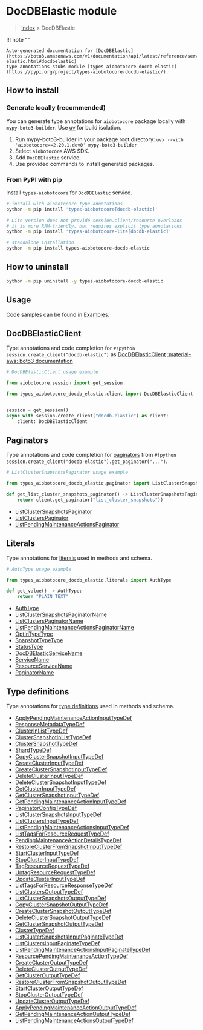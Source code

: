 # DocDBElastic module

> [Index](../README.md) > DocDBElastic


!!! note ""

    Auto-generated documentation for [DocDBElastic](https://boto3.amazonaws.com/v1/documentation/api/latest/reference/services/docdb-elastic.html#docdbelastic)
    type annotations stubs module [types-aiobotocore-docdb-elastic](https://pypi.org/project/types-aiobotocore-docdb-elastic/).

## How to install

### Generate locally (recommended)

You can generate type annotations for `aiobotocore` package locally with `mypy-boto3-builder`.
Use [uv](https://docs.astral.sh/uv/getting-started/installation/) for build isolation.

1. Run mypy-boto3-builder in your package root directory: `uvx --with 'aiobotocore==2.20.1.dev0' mypy-boto3-builder`
1. Select `aiobotocore` AWS SDK.
1. Add `DocDBElastic` service.
1. Use provided commands to install generated packages.



### From PyPI with pip

Install `types-aiobotocore` for `DocDBElastic` service.

```bash
# install with aiobotocore type annotations
python -m pip install 'types-aiobotocore[docdb-elastic]'

# Lite version does not provide session.client/resource overloads
# it is more RAM-friendly, but requires explicit type annotations
python -m pip install 'types-aiobotocore-lite[docdb-elastic]'

# standalone installation
python -m pip install types-aiobotocore-docdb-elastic
```



## How to uninstall

```bash
python -m pip uninstall -y types-aiobotocore-docdb-elastic
```

## Usage

Code samples can be found in [Examples](./usage.md).

## DocDBElasticClient

Type annotations and code completion for  `#!python session.create_client("docdb-elastic")` as [DocDBElasticClient](./client.md)
[:material-aws: boto3 documentation](https://boto3.amazonaws.com/v1/documentation/api/latest/reference/services/docdb-elastic.html#DocDBElastic.Client)

```python
# DocDBElasticClient usage example

from aiobotocore.session import get_session

from types_aiobotocore_docdb_elastic.client import DocDBElasticClient


session = get_session()
async with session.create_client("docdb-elastic") as client:
    client: DocDBElasticClient
```


## Paginators

Type annotations and code completion for
[paginators](./paginators.md)
from `#!python session.create_client("docdb-elastic").get_paginator("...")`.

```python
# ListClusterSnapshotsPaginator usage example

from types_aiobotocore_docdb_elastic.paginator import ListClusterSnapshotsPaginator

def get_list_cluster_snapshots_paginator() -> ListClusterSnapshotsPaginator:
    return client.get_paginator("list_cluster_snapshots"))
```

- [ListClusterSnapshotsPaginator](./paginators.md#listclustersnapshotspaginator)
- [ListClustersPaginator](./paginators.md#listclusterspaginator)
- [ListPendingMaintenanceActionsPaginator](./paginators.md#listpendingmaintenanceactionspaginator)








## Literals

Type annotations for [literals](./literals.md) used in methods and schema.

```python
# AuthType usage example

from types_aiobotocore_docdb_elastic.literals import AuthType

def get_value() -> AuthType:
    return "PLAIN_TEXT"
```

- [AuthType](./literals.md#authtype)
- [ListClusterSnapshotsPaginatorName](./literals.md#listclustersnapshotspaginatorname)
- [ListClustersPaginatorName](./literals.md#listclusterspaginatorname)
- [ListPendingMaintenanceActionsPaginatorName](./literals.md#listpendingmaintenanceactionspaginatorname)
- [OptInTypeType](./literals.md#optintypetype)
- [SnapshotTypeType](./literals.md#snapshottypetype)
- [StatusType](./literals.md#statustype)
- [DocDBElasticServiceName](./literals.md#docdbelasticservicename)
- [ServiceName](./literals.md#servicename)
- [ResourceServiceName](./literals.md#resourceservicename)
- [PaginatorName](./literals.md#paginatorname)




## Type definitions

Type annotations for [type definitions](./type_defs.md) used in methods and schema.

- [ApplyPendingMaintenanceActionInputTypeDef](./type_defs.md#applypendingmaintenanceactioninputtypedef)
- [ResponseMetadataTypeDef](./type_defs.md#responsemetadatatypedef)
- [ClusterInListTypeDef](./type_defs.md#clusterinlisttypedef)
- [ClusterSnapshotInListTypeDef](./type_defs.md#clustersnapshotinlisttypedef)
- [ClusterSnapshotTypeDef](./type_defs.md#clustersnapshottypedef)
- [ShardTypeDef](./type_defs.md#shardtypedef)
- [CopyClusterSnapshotInputTypeDef](./type_defs.md#copyclustersnapshotinputtypedef)
- [CreateClusterInputTypeDef](./type_defs.md#createclusterinputtypedef)
- [CreateClusterSnapshotInputTypeDef](./type_defs.md#createclustersnapshotinputtypedef)
- [DeleteClusterInputTypeDef](./type_defs.md#deleteclusterinputtypedef)
- [DeleteClusterSnapshotInputTypeDef](./type_defs.md#deleteclustersnapshotinputtypedef)
- [GetClusterInputTypeDef](./type_defs.md#getclusterinputtypedef)
- [GetClusterSnapshotInputTypeDef](./type_defs.md#getclustersnapshotinputtypedef)
- [GetPendingMaintenanceActionInputTypeDef](./type_defs.md#getpendingmaintenanceactioninputtypedef)
- [PaginatorConfigTypeDef](./type_defs.md#paginatorconfigtypedef)
- [ListClusterSnapshotsInputTypeDef](./type_defs.md#listclustersnapshotsinputtypedef)
- [ListClustersInputTypeDef](./type_defs.md#listclustersinputtypedef)
- [ListPendingMaintenanceActionsInputTypeDef](./type_defs.md#listpendingmaintenanceactionsinputtypedef)
- [ListTagsForResourceRequestTypeDef](./type_defs.md#listtagsforresourcerequesttypedef)
- [PendingMaintenanceActionDetailsTypeDef](./type_defs.md#pendingmaintenanceactiondetailstypedef)
- [RestoreClusterFromSnapshotInputTypeDef](./type_defs.md#restoreclusterfromsnapshotinputtypedef)
- [StartClusterInputTypeDef](./type_defs.md#startclusterinputtypedef)
- [StopClusterInputTypeDef](./type_defs.md#stopclusterinputtypedef)
- [TagResourceRequestTypeDef](./type_defs.md#tagresourcerequesttypedef)
- [UntagResourceRequestTypeDef](./type_defs.md#untagresourcerequesttypedef)
- [UpdateClusterInputTypeDef](./type_defs.md#updateclusterinputtypedef)
- [ListTagsForResourceResponseTypeDef](./type_defs.md#listtagsforresourceresponsetypedef)
- [ListClustersOutputTypeDef](./type_defs.md#listclustersoutputtypedef)
- [ListClusterSnapshotsOutputTypeDef](./type_defs.md#listclustersnapshotsoutputtypedef)
- [CopyClusterSnapshotOutputTypeDef](./type_defs.md#copyclustersnapshotoutputtypedef)
- [CreateClusterSnapshotOutputTypeDef](./type_defs.md#createclustersnapshotoutputtypedef)
- [DeleteClusterSnapshotOutputTypeDef](./type_defs.md#deleteclustersnapshotoutputtypedef)
- [GetClusterSnapshotOutputTypeDef](./type_defs.md#getclustersnapshotoutputtypedef)
- [ClusterTypeDef](./type_defs.md#clustertypedef)
- [ListClusterSnapshotsInputPaginateTypeDef](./type_defs.md#listclustersnapshotsinputpaginatetypedef)
- [ListClustersInputPaginateTypeDef](./type_defs.md#listclustersinputpaginatetypedef)
- [ListPendingMaintenanceActionsInputPaginateTypeDef](./type_defs.md#listpendingmaintenanceactionsinputpaginatetypedef)
- [ResourcePendingMaintenanceActionTypeDef](./type_defs.md#resourcependingmaintenanceactiontypedef)
- [CreateClusterOutputTypeDef](./type_defs.md#createclusteroutputtypedef)
- [DeleteClusterOutputTypeDef](./type_defs.md#deleteclusteroutputtypedef)
- [GetClusterOutputTypeDef](./type_defs.md#getclusteroutputtypedef)
- [RestoreClusterFromSnapshotOutputTypeDef](./type_defs.md#restoreclusterfromsnapshotoutputtypedef)
- [StartClusterOutputTypeDef](./type_defs.md#startclusteroutputtypedef)
- [StopClusterOutputTypeDef](./type_defs.md#stopclusteroutputtypedef)
- [UpdateClusterOutputTypeDef](./type_defs.md#updateclusteroutputtypedef)
- [ApplyPendingMaintenanceActionOutputTypeDef](./type_defs.md#applypendingmaintenanceactionoutputtypedef)
- [GetPendingMaintenanceActionOutputTypeDef](./type_defs.md#getpendingmaintenanceactionoutputtypedef)
- [ListPendingMaintenanceActionsOutputTypeDef](./type_defs.md#listpendingmaintenanceactionsoutputtypedef)

